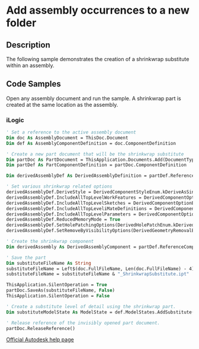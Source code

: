 # Add assembly occurrences to a new folder

## Description
The following sample demonstrates the creation of a shrinkwrap substitute within an assembly.

## Code Samples 
Open any assembly document and run the sample. A shrinkwrap part is created at the same location as the assembly.

### iLogic
```vb
' Set a reference to the active assembly document
Dim doc As AssemblyDocument = ThisDoc.Document
Dim def As AssemblyComponentDefinition = doc.ComponentDefinition

' Create a new part document that will be the shrinkwrap substitute
Dim partDoc As PartDocument = ThisApplication.Documents.Add(DocumentTypeEnum.kPartDocumentObject, , False)
Dim partDef As PartComponentDefinition = partDoc.ComponentDefinition

Dim derivedAssemblyDef As DerivedAssemblyDefinition = partDef.ReferenceComponents.DerivedAssemblyComponents.CreateDefinition(doc.FullDocumentName)

' Set various shrinkwrap related options
derivedAssemblyDef.DeriveStyle = DerivedComponentStyleEnum.kDeriveAsSingleBodyNoSeams
derivedAssemblyDef.IncludeAllTopLevelWorkFeatures = DerivedComponentOptionEnum.kDerivedIncludeAll
derivedAssemblyDef.IncludeAllTopLevelSketches = DerivedComponentOptionEnum.kDerivedIncludeAll
derivedAssemblyDef.IncludeAllTopLeveliMateDefinitions = DerivedComponentOptionEnum.kDerivedExcludeAll
derivedAssemblyDef.IncludeAllTopLevelParameters = DerivedComponentOptionEnum.kDerivedExcludeAll
derivedAssemblyDef.ReducedMemoryMode = True
derivedAssemblyDef.SetHolePatchingOptions(DerivedHolePatchEnum.kDerivedPatchAll)
derivedAssemblyDef.SetRemoveByVisibilityOptions(DerivedGeometryRemovalEnum.kDerivedRemovePartsAndFaces, 25)

' Create the shrinkwrap component
Dim derivedAssembly As DerivedAssemblyComponent = partDef.ReferenceComponents.DerivedAssemblyComponents.Add(derivedAssemblyDef)

' Save the part
Dim substituteFileName As String
substituteFileName = Left$(doc.FullFileName, Len(doc.FullFileName) - 4)
substituteFileName = substituteFileName & "_ShrinkwrapSubstitute.ipt"

ThisApplication.SilentOperation = True
partDoc.SaveAs(substituteFileName, False)
ThisApplication.SilentOperation = False

' Create a substitute level of detail using the shrinkwrap part.
Dim substituteModelState As ModelState = def.ModelStates.AddSubstitute(substituteFileName)

' Release reference of the invisibly opened part document.
partDoc.ReleaseReference()
```
[Official Autodesk help page](https://help.autodesk.com/view/INVNTOR/2025/ENU/?guid=Shrinkwrap_Sample)